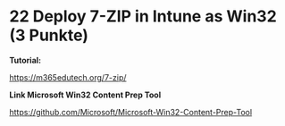 # 22 Deploy 7-ZIP in Intune as Win32 (3 Punkte)



**Tutorial:**

https://m365edutech.org/7-zip/


**Link Microsoft Win32 Content Prep Tool**

https://github.com/Microsoft/Microsoft-Win32-Content-Prep-Tool
